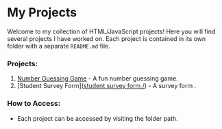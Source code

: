 # My Projects

Welcome to my collection of HTML/JavaScript projects! Here you will find several projects I have worked on. Each project is contained in its own folder with a separate `README.md` file.

### Projects:
1. [Number Guessing Game](guessingGame/) - A fun number guessing game.
2. [Student Survey Form]([student survey form /](https://github.com/Jagriti-17/JavaScript-Projects/tree/main/student%20survey%20form)) - A survey form .

### How to Access:
- Each project can be accessed by visiting the folder path.
